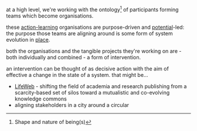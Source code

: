 at a high level, we're working with the ontology[^1] of participants forming teams which become organisations. 

these [action-learning](/patterns/action-learning.md) organisations are purpose-driven and [potential](/glossary/place-sourced%20potential.md)-led: the purpose those teams are aligning around is some form of system evolution in [place](/glossary/Place.md). 

both the organisations and the tangible projects they're working on are - both individually and combined - a form of intervention. 

an intervention can be thought of as decisive action with the aim of effective a change in the state of a system. that might be...

- [LifeWeb](context%20&%20narrative/Replace%20Academy%20Case%20Study.md) - shifting the field of academia and research publishing from a scarcity-based set of silos toward a mutualistic and co-evolving knowledge commons
- aligning stakeholders in a city around a circular 

[^1]: Shape and nature of being(s)

